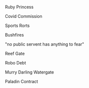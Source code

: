 Ruby Princess

Covid Commission

Sports Rorts

Bushfires

"no public servent has anything to fear" 

Reef Gate

Robo Debt

Murry Darling Watergate

Paladin Contract
